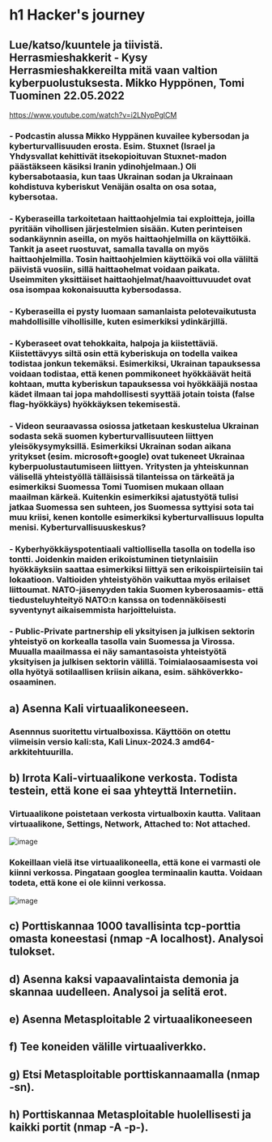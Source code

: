 # h1 Hacker's journey
## Lue/katso/kuuntele ja tiivistä. Herrasmieshakkerit - Kysy Herrasmieshakkereilta mitä vaan valtion kyberpuolustuksesta. Mikko Hyppönen, Tomi Tuominen 22.05.2022
https://www.youtube.com/watch?v=i2LNypPglCM
### - Podcastin alussa Mikko Hyppänen kuvailee kybersodan ja kyberturvallisuuden erosta. Esim. Stuxnet (Israel ja Yhdysvallat kehittivät itsekopioituvan Stuxnet-madon päästäkseen käsiksi Iranin ydinohjelmaan.) Oli kybersabotaasia, kun taas Ukrainan sodan ja Ukrainaan kohdistuva kyberiskut Venäjän osalta on osa sotaa, kybersotaa.
### - Kyberaseilla tarkoitetaan haittaohjelmia tai exploitteja, joilla pyritään vihollisen järjestelmien sisään. Kuten perinteisen sodankäynnin aseilla, on myös haittaohjelmilla on käyttöikä. Tankit ja aseet ruostuvat, samalla tavalla on myös haittaohjelmilla. Tosin haittaohjelmien käyttöikä voi olla väliltä päivistä vuosiin, sillä haittaohelmat voidaan paikata. Useimmiten yksittäiset haittaohjelmat/haavoittuvuudet ovat osa isompaa kokonaisuutta kybersodassa. 
### - Kyberaseilla ei pysty luomaan samanlaista pelotevaikutusta mahdollisille vihollisille, kuten esimerkiksi ydinkärjillä.
### - Kyberaseet ovat tehokkaita, halpoja ja kiistettäviä. Kiistettävyys siltä osin että kyberiskuja on todella vaikea todistaa jonkun tekemäksi. Esimerkiksi, Ukrainan tapauksessa voidaan todistaa, että kenen pommikoneet hyökkäävät heitä kohtaan, mutta kyberiskun tapauksessa voi hyökkääjä nostaa kädet ilmaan tai jopa mahdollisesti syyttää jotain toista (false flag-hyökkäys) hyökkäyksen tekemisestä.
### - Videon seuraavassa osiossa jatketaan keskustelua Ukrainan sodasta sekä suomen kyberturvallisuuteen liittyen yleisökysymyksillä. Esimerkiksi Ukrainan sodan aikana yritykset (esim. microsoft+google) ovat tukeneet Ukrainaa kyberpuolustautumiseen liittyen. Yritysten ja yhteiskunnan välisellä yhteistyöllä tälläisissä tilanteissa on tärkeätä ja esimerkiksi Suomessa Tomi Tuomisen mukaan ollaan maailman kärkeä. Kuitenkin esimerkiksi ajatustyötä tulisi jatkaa Suomessa sen suhteen, jos Suomessa syttyisi sota tai muu kriisi, kenen kontolle esimerkiksi kyberturvallisuus lopulta menisi. Kyberturvallisuuskeskus?
### - Kyberhyökkäyspotentiaali valtiollisella tasolla on todella iso tontti. Joidenkin maiden erikoistuminen tietynlaisiin hyökkäyksiin saattaa esimerkiksi liittyä sen erikoispiirteisiin tai lokaatioon. Valtioiden yhteistyöhön vaikuttaa myös erilaiset liittoumat. NATO-jäsenyyden takia Suomen kyberosaamis- että tiedusteluyhteityö NATO:n kanssa on todennäköisesti syventynyt aikaisemmista harjoitteluista.
### - Public-Private partnership eli yksityisen ja julkisen sektorin yhteistyö on korkealla tasolla vain Suomessa ja Virossa. Muualla maailmassa ei näy samantasoista yhteistyötä yksityisen ja julkisen sektorin välillä. Toimialaosaamisesta voi olla hyötyä sotilaallisen kriisin aikana, esim. sähköverkko-osaaminen.



## a) Asenna Kali virtuaalikoneeseen.
### Asennnus suoritettu virtualboxissa. Käyttöön on otettu viimeisin versio kali:sta, Kali Linux-2024.3 amd64-arkkitehtuurilla.
## b) Irrota Kali-virtuaalikone verkosta. Todista testein, että kone ei saa yhteyttä Internetiin.
### Virtuaalikone poistetaan verkosta virtualboxin kautta. Valitaan virtuaalikone, Settings, Network, Attached to: Not attached.
![image](https://github.com/user-attachments/assets/9d865725-9551-4286-accb-aecea6253c33)
### Kokeillaan vielä itse virtuaalikoneella, että kone ei varmasti ole kiinni verkossa. Pingataan googlea terminaalin kautta. Voidaan todeta, että kone ei ole kiinni verkossa.
![image](https://github.com/user-attachments/assets/6c9607ca-34b4-4cea-8fdc-a9c4196ba2e1)

## c) Porttiskannaa 1000 tavallisinta tcp-porttia omasta koneestasi (nmap -A localhost). Analysoi tulokset.

## d) Asenna kaksi vapaavalintaista demonia ja skannaa uudelleen. Analysoi ja selitä erot.
## e) Asenna Metasploitable 2 virtuaalikoneeseen
## f) Tee koneiden välille virtuaaliverkko. 
## g) Etsi Metasploitable porttiskannaamalla (nmap -sn). 
## h) Porttiskannaa Metasploitable huolellisesti ja kaikki portit (nmap -A -p-).
